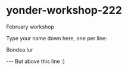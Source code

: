 # yonder-workshop-222
February workshop

Type your name down here, one per line:

Bondea Iur


--- But above this line :)
